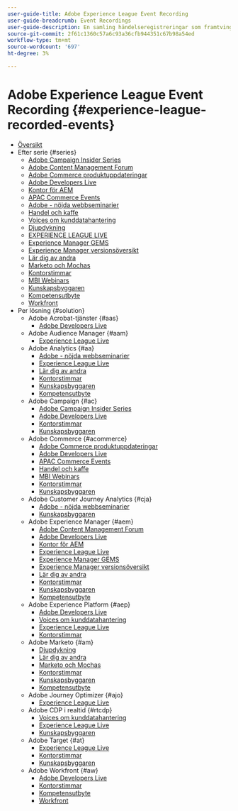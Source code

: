```yaml
---
user-guide-title: Adobe Experience League Event Recording
user-guide-breadcrumb: Event Recordings
user-guide-description: En samling händelseregistreringar som framtvingas vid användning av Adobe Enterprise-produkter
source-git-commit: 2f61c1360c57a6c93a36cfb944351c67b98a54ed
workflow-type: tm+mt
source-wordcount: '697'
ht-degree: 3%

---
```



# Adobe Experience League Event Recording {#experience-league-recorded-events}

+ [Översikt](overview.md)
+ Efter serie {#series}
   + [Adobe Campaign Insider Series](https://experienceleague.adobe.com/docs/events/adobe-campaign-insider-recordings/overview.html)
   + [Adobe Content Management Forum](https://experienceleague.adobe.com/docs/events/adobe-content-management-forum-recordings/overview.html)
   + [Adobe Commerce produktuppdateringar](https://experienceleague.adobe.com/docs/events/adobe-commerce-product-update-recordings/overview.html)
   + [Adobe Developers Live](https://experienceleague.adobe.com/docs/events/adobe-developers-live-recordings/overview.html)
   + [Kontor för AEM](https://experienceleague.adobe.com/docs/events/aem-champion-office-hours/overview.html)
   + [APAC Commerce Events](https://experienceleague.adobe.com/docs/events/apac-commerce-recordings/overview.html)
   + [Adobe - nöjda webbseminarier](https://experienceleague.adobe.com/docs/events/adobe-customer-success-webinar-recordings/overview.html)
   + [Handel och kaffe](https://experienceleague.adobe.com/docs/events/commerce-and-coffee-recordings/overview.html)
   + [Voices om kunddatahantering](https://experienceleague.adobe.com/docs/events/customer-data-management-voices-recordings/overview.html)
   + [Djupdykning](https://experienceleague.adobe.com/docs/events/deep-dives-recordings/overview.html)
   + [EXPERIENCE LEAGUE LIVE](https://experienceleague.adobe.com/docs/events/experience-league-live-recordings/overview.html)
   + [Experience Manager GEMS](https://experienceleague.adobe.com/docs/events/experience-manager-gems-recordings/overview.html)
   + [Experience Manager versionsöversikt](https://experienceleague.adobe.com/docs/events/aemcs-release-update-recordings/overview.html)
   + [Lär dig av andra](https://experienceleague.adobe.com/docs/events/learn-from-your-peers-recordings/overview.html)
   + [Marketo och Mochas](https://experienceleague.adobe.com/docs/events/marketo-and-mochas-recordings/overview.html)
   + [Kontorstimmar](https://experienceleague.adobe.com/docs/events/office-hours/overview.html)
   + [MBI Webinars](https://experienceleague.adobe.com/docs/events/mbi-webinars-recordings/overview.html)
   + [Kunskapsbyggaren](https://experienceleague.adobe.com/docs/events/skill-builder-recordings/overview.html)
   + [Kompetensutbyte](https://experienceleague.adobe.com/docs/events/the-skill-exchange-recordings/overview.html)
   + [Workfront](https://experienceleague.adobe.com/docs/events/workfront-recordings/overview.html)
+ Per lösning {#solution}
   + Adobe Acrobat-tjänster {#aas}
      + [Adobe Developers Live](https://experienceleague.adobe.com/docs/events/adobe-developers-live-recordings/overview.html)
   + Adobe Audience Manager {#aam}
      + [Experience League Live](https://experienceleague.adobe.com/docs/events/experience-league-live-recordings/overview.html)
   + Adobe Analytics {#aa}
      + [Adobe - nöjda webbseminarier](https://experienceleague.adobe.com/docs/events/adobe-customer-success-webinar-recordings/overview.html)
      + [Experience League Live](https://experienceleague.adobe.com/docs/events/experience-league-live-recordings/overview.html)
      + [Lär dig av andra](https://experienceleague.adobe.com/docs/events/learn-from-your-peers-recordings/overview.html)
      + [Kontorstimmar](https://experienceleague.adobe.com/docs/events/office-hours/overview.html)
      + [Kunskapsbyggaren](https://experienceleague.adobe.com/docs/events/skill-builder-recordings/overview.html)
      + [Kompetensutbyte](https://experienceleague.adobe.com/docs/events/the-skill-exchange-recordings/overview.html)
   + Adobe Campaign {#ac}
      + [Adobe Campaign Insider Series](https://experienceleague.adobe.com/docs/events/adobe-campaign-insider-recordings/overview.html)
      + [Adobe Developers Live](https://experienceleague.adobe.com/docs/events/adobe-developers-live-recordings/overview.html)
      + [Kontorstimmar](https://experienceleague.adobe.com/docs/events/office-hours/overview.html)
      + [Kunskapsbyggaren](https://experienceleague.adobe.com/docs/events/skill-builder-recordings/overview.html)
   + Adobe Commerce {#acommerce}
      + [Adobe Commerce produktuppdateringar](https://experienceleague.adobe.com/docs/events/adobe-commerce-product-update-recordings/overview.html)
      + [Adobe Developers Live](https://experienceleague.adobe.com/docs/events/adobe-developers-live-recordings/overview.html)
      + [APAC Commerce Events](https://experienceleague.adobe.com/docs/events/apac-commerce-recordings/overview.html)
      + [Handel och kaffe](https://experienceleague.adobe.com/docs/events/commerce-and-coffee-recordings/overview.html)
      + [MBI Webinars](https://experienceleague.adobe.com/docs/events/mbi-webinars-recordings/overview.html)
      + [Kontorstimmar](https://experienceleague.adobe.com/docs/events/office-hours/overview.html)
      + [Kunskapsbyggaren](https://experienceleague.adobe.com/docs/events/skill-builder-recordings/overview.html)
   + Adobe Customer Journey Analytics {#cja}
      + [Adobe - nöjda webbseminarier](https://experienceleague.adobe.com/docs/events/adobe-customer-success-webinar-recordings/overview.html)
      + [Kunskapsbyggaren](https://experienceleague.adobe.com/docs/events/skill-builder-recordings/overview.html)
   + Adobe Experience Manager {#aem}
      + [Adobe Content Management Forum](https://experienceleague.adobe.com/docs/events/adobe-content-management-forum-recordings/overview.html)
      + [Adobe Developers Live](https://experienceleague.adobe.com/docs/events/adobe-developers-live-recordings/overview.html)
      + [Kontor för AEM](https://experienceleague.adobe.com/docs/events/aem-champion-office-hours/overview.html)
      + [Experience League Live](https://experienceleague.adobe.com/docs/events/experience-league-live-recordings/overview.html)
      + [Experience Manager GEMS](https://experienceleague.adobe.com/docs/events/experience-manager-gems-recordings/overview.html)
      + [Experience Manager versionsöversikt](https://experienceleague.adobe.com/docs/events/aemcs-release-update-recordings/overview.html)
      + [Lär dig av andra](https://experienceleague.adobe.com/docs/events/learn-from-your-peers-recordings/overview.html)
      + [Kontorstimmar](https://experienceleague.adobe.com/docs/events/office-hours/overview.html)
      + [Kunskapsbyggaren](https://experienceleague.adobe.com/docs/events/skill-builder-recordings/overview.html)
      + [Kompetensutbyte](https://experienceleague.adobe.com/docs/events/the-skill-exchange-recordings/overview.html)
   + Adobe Experience Platform {#aep}
      + [Adobe Developers Live](https://experienceleague.adobe.com/docs/events/adobe-developers-live-recordings/overview.html)
      + [Voices om kunddatahantering](https://experienceleague.adobe.com/docs/events/customer-data-management-voices-recordings/overview.html)
      + [Experience League Live](https://experienceleague.adobe.com/docs/events/experience-league-live-recordings/overview.html)
      + [Kontorstimmar](https://experienceleague.adobe.com/docs/events/office-hours/overview.html)
   + Adobe Marketo {#am}
      + [Djupdykning](https://experienceleague.adobe.com/docs/events/deep-dives-recordings/overview.html)
      + [Lär dig av andra](https://experienceleague.adobe.com/docs/events/learn-from-your-peers-recordings/overview.html)
      + [Marketo och Mochas](https://experienceleague.adobe.com/docs/events/marketo-and-mochas-recordings/overview.html)
      + [Kontorstimmar](https://experienceleague.adobe.com/docs/events/office-hours/overview.html)
      + [Kunskapsbyggaren](https://experienceleague.adobe.com/docs/events/skill-builder-recordings/overview.html)
      + [Kompetensutbyte](https://experienceleague.adobe.com/docs/events/the-skill-exchange-recordings/overview.html)
   + Adobe Journey Optimizer {#ajo}
      + [Experience League Live](https://experienceleague.adobe.com/docs/events/experience-league-live-recordings/overview.html)
   + Adobe CDP i realtid {#rtcdp}
      + [Voices om kunddatahantering](https://experienceleague.adobe.com/docs/events/customer-data-management-voices-recordings/overview.html)
      + [Experience League Live](https://experienceleague.adobe.com/docs/events/experience-league-live-recordings/overview.html)
      + [Kunskapsbyggaren](https://experienceleague.adobe.com/docs/events/skill-builder-recordings/overview.html)
   + Adobe Target {#at}
      + [Experience League Live](https://experienceleague.adobe.com/docs/events/experience-league-live-recordings/overview.html)
      + [Kontorstimmar](https://experienceleague.adobe.com/docs/events/office-hours/overview.html)
      + [Kunskapsbyggaren](https://experienceleague.adobe.com/docs/events/skill-builder-recordings/overview.html)
   + Adobe Workfront {#aw}
      + [Adobe Developers Live](https://experienceleague.adobe.com/docs/events/adobe-developers-live-recordings/overview.html)
      + [Kontorstimmar](https://experienceleague.adobe.com/docs/events/office-hours/overview.html)
      + [Kompetensutbyte](https://experienceleague.adobe.com/docs/events/the-skill-exchange-recordings/overview.html)
      + [Workfront](https://experienceleague.adobe.com/docs/events/workfront-recordings/overview.html)
